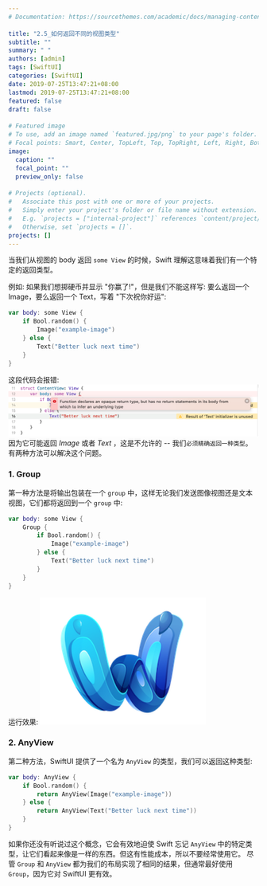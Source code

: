 ```yaml
---
# Documentation: https://sourcethemes.com/academic/docs/managing-content/

title: "2.5_如何返回不同的视图类型"
subtitle: ""
summary: " "
authors: [admin]
tags: [SwiftUI]
categories: [SwiftUI]
date: 2019-07-25T13:47:21+08:00
lastmod: 2019-07-25T13:47:21+08:00
featured: false
draft: false

# Featured image
# To use, add an image named `featured.jpg/png` to your page's folder.
# Focal points: Smart, Center, TopLeft, Top, TopRight, Left, Right, BottomLeft, Bottom, BottomRight.
image:
  caption: ""
  focal_point: ""
  preview_only: false

# Projects (optional).
#   Associate this post with one or more of your projects.
#   Simply enter your project's folder or file name without extension.
#   E.g. `projects = ["internal-project"]` references `content/project/deep-learning/index.md`.
#   Otherwise, set `projects = []`.
projects: []
---
```


当我们从视图的 body 返回 `some View` 的时候，Swift 理解这意味着我们有一个特定的返回类型。

例如: 如果我们想掷硬币并显示 "你赢了!"，但是我们不能这样写: 要么返回一个 Image，要么返回一个 Text，写着 "下次祝你好运":
```swift
var body: some View {
    if Bool.random() {
        Image("example-image")
    } else {
        Text("Better luck next time")
    }
}
```
这段代码会报错:
![error_return_view_type](img/error_return_view_type.png "Compilation error")
因为它可能返回 _Image_ 或者 _Text_ ，这是不允许的 --  我们`必须精确返回一种类型`。
有两种方法可以解决这个问题。
### 1. Group
第一种方法是将输出包装在一个 `group` 中，这样无论我们发送图像视图还是文本视图，它们都将返回到一个 `group` 中:
```swift
var body: some View {
    Group {
        if Bool.random() {
            Image("example-image")
        } else {
            Text("Better luck next time")
        }
    }
}
```
运行效果:
![return_image](img/return_image.png "Return an image or a text")

### 2. AnyView
第二种方法，SwiftUI 提供了一个名为 `AnyView` 的类型，我们可以返回这种类型:
```swift
var body: AnyView {
    if Bool.random() {
        return AnyView(Image("example-image"))
    } else {
        return AnyView(Text("Better luck next time"))
    }
}
```
如果你还没有听说过这个概念，它会有效地迫使 Swift 忘记 `AnyView` 中的特定类型，让它们看起来像是一样的东西。但这有性能成本，所以不要经常使用它。
尽管 `Group` 和 `AnyView` 都为我们的布局实现了相同的结果，但通常最好使用 `Group`，因为它对 SwiftUI 更有效。
